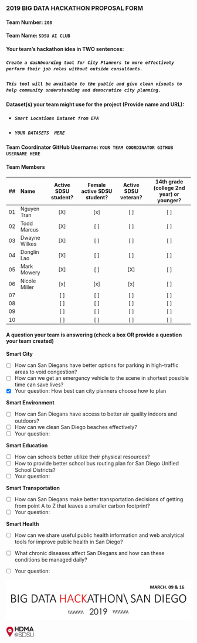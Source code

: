 ### 2019 BIG DATA HACKATHON PROPOSAL FORM

#### Team Number: `208`  

#### Team Name: `SDSU AI CLUB`    
  
#### Your team’s hackathon idea in TWO sentences:
##### `Create a dashboarding tool for City Planners to more effectively perform their job roles without outside consultants.`
##### `This tool will be available to the public and give clean visuals to help community understanding and democratize city planning.`  
  
#### Dataset(s) your team might use for the project (Provide name and URL):
- ##### `Smart Locations Dataset from EPA`
- ##### `YOUR DATASETS  HERE`

#### Team Coordinator GitHub Username: `YOUR TEAM COORDINATOR GITHUB USERNAME HERE`

#### Team Members
| ## |        Name         | Active SDSU student? | Female active SDSU student? | Active SDSU veteran? | 14th grade (college 2nd year) or younger? |
| -- | :------------------ |        :---:         |            :---:            |        :---:         |                  :---:                    |
| 01 | Nguyen Tran         |         [X]          |             [x]             |         [ ]          |                   [ ]                     |
| 02 |        Todd Marcus  |         [X]          |             [ ]             |         [ ]          |                   [ ]                     |
| 03 |   Dwayne Wilkes     |         [X]          |             [ ]             |         [ ]          |                   [ ]                     |
| 04 | Donglin Lao         |         [X]          |             [ ]             |         [ ]          |                   [ ]                     |
| 05 | Mark Mowery         |         [X]          |             [ ]             |         [X]          |                   [ ]                     |
| 06 |     Nicole Miller   |         [x]          |             [x]             |         [x]          |                   [ ]                     |
| 07 |                     |         [ ]          |             [ ]             |         [ ]          |                   [ ]                     |
| 08 |                     |         [ ]          |             [ ]             |         [ ]          |                   [ ]                     |
| 09 |                     |         [ ]          |             [ ]             |         [ ]          |                   [ ]                     |
| 10 |                     |         [ ]          |             [ ]             |         [ ]          |                   [ ]                     |
  
#### A question your team is answering (check a box OR provide a question your team created)

**Smart City**
- [ ] How can San Diegans have better options for parking in high-traffic areas to void congestion?
- [ ] How can we get an emergency vehicle to the scene in shortest possible time can save lives?
- [x] Your question: How best can city planners choose how to plan 

**Smart Environment**
- [ ] How can San Diegans have access to better air quality indoors and outdoors?
- [ ] How can we clean San Diego beaches effectively?
- [ ] Your question:

**Smart Education**
- [ ] How can schools better utilize their physical resources?
- [ ] How to provide better school bus routing plan for San Diego Unified School Districts?
- [ ] Your question:

**Smart Transportation**
- [ ] How can San Diegans make better transportation decisions of getting from point A to Z that leaves a smaller carbon footprint?
- [ ] Your question:

**Smart Health**
- [ ] How can we share useful public health information and web analytical tools for improve public health in San Diego?
- [ ] What chronic diseases affect San Diegans and how can these conditions be managed daily?
- [ ] Your question:


![bigdatahackathon4sd](https://github.com/BigDataForSanDiego/00-Proposal-Templates/blob/master/img/big_data_2019.jpg "Big Data Hackathon for San Diego 2019")  

<img height="15%" width="15%" alt="hdma" src="https://github.com/BigDataForSanDiego/00-Proposal-Templates/blob/master/img/hdma2.png"> 
